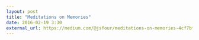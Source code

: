 ```yaml
---
layout: post
title: "Meditations on Memories"
date: 2016-02-19 3:30
external_url: https://medium.com/@jsfour/meditations-on-memories-4cf7bff9ed85#.qbgvju94z
---
```

